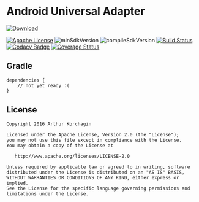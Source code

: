 # Android Universal Adapter

 [ ![Download](https://api.bintray.com/packages/lliepmah/com.github.lliepmah/universal-adapter-compiler/images/download.svg) ](https://bintray.com/lliepmah/com.github.lliepmah/universal-adapter-compiler/_latestVersion)

[![Apache License](https://img.shields.io/badge/license-Apache%20v2-green.svg)](https://github.com/lliepmah/AndroidUniversalAdapter/blob/master/LICENSE) ![minSdkVersion](https://img.shields.io/badge/minSdkVersion-15-blue.svg?style=true?style=true) ![compileSdkVersion](https://img.shields.io/badge/compileSdkVersion-25-green.svg?style=true)
[![Build Status](https://travis-ci.org/lliepmah/AndroidUniversalAdapter.svg?branch=master)](https://travis-ci.org/lliepmah/AndroidUniversalAdapter) [![Codacy Badge](https://api.codacy.com/project/badge/Grade/6728f8d9467b4756be1e1b615023b7ba)](https://www.codacy.com/app/lliepmah/AndroidUniversalAdapter?utm_source=github.com&amp;utm_medium=referral&amp;utm_content=lliepmah/AndroidUniversalAdapter&amp;utm_campaign=Badge_Grade) [![Coverage Status](https://coveralls.io/repos/github/lliepmah/AndroidUniversalAdapter/badge.svg?branch=master)](https://coveralls.io/github/lliepmah/AndroidUniversalAdapter?branch=master)


Gradle
--------

    dependencies {
        // not yet ready :(
    }

License
-------

    Copyright 2016 Arthur Korchagin

    Licensed under the Apache License, Version 2.0 (the "License");
    you may not use this file except in compliance with the License.
    You may obtain a copy of the License at

       http://www.apache.org/licenses/LICENSE-2.0

    Unless required by applicable law or agreed to in writing, software
    distributed under the License is distributed on an "AS IS" BASIS,
    WITHOUT WARRANTIES OR CONDITIONS OF ANY KIND, either express or implied.
    See the License for the specific language governing permissions and
    limitations under the License.